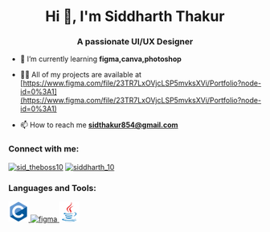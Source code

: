 <h1 align="center">Hi 👋, I'm Siddharth Thakur</h1>
<h3 align="center">A passionate UI/UX Designer</h3>

- 🌱 I’m currently learning **figma,canva,photoshop**

- 👨‍💻 All of my projects are available at [https://www.figma.com/file/23TR7LxOVjcLSP5mvksXVi/Portfolio?node-id=0%3A1](https://www.figma.com/file/23TR7LxOVjcLSP5mvksXVi/Portfolio?node-id=0%3A1)

- 📫 How to reach me **sidthakur854@gmail.com**

<h3 align="left">Connect with me:</h3>
<p align="left">
<a href="https://twitter.com/sid_theboss10" target="blank"><img align="center" src="https://raw.githubusercontent.com/rahuldkjain/github-profile-readme-generator/master/src/images/icons/Social/twitter.svg" alt="sid_theboss10" height="30" width="40" /></a>
<a href="https://dribbble.com/siddharth_10" target="blank"><img align="center" src="https://raw.githubusercontent.com/rahuldkjain/github-profile-readme-generator/master/src/images/icons/Social/dribbble.svg" alt="siddharth_10" height="30" width="40" /></a>
</p>

<h3 align="left">Languages and Tools:</h3>
<p align="left"> <a href="https://www.cprogramming.com/" target="_blank" rel="noreferrer"> <img src="https://raw.githubusercontent.com/devicons/devicon/master/icons/c/c-original.svg" alt="c" width="40" height="40"/> </a> <a href="https://www.figma.com/" target="_blank" rel="noreferrer"> <img src="https://www.vectorlogo.zone/logos/figma/figma-icon.svg" alt="figma" width="40" height="40"/> </a> <a href="https://www.java.com" target="_blank" rel="noreferrer"> <img src="https://raw.githubusercontent.com/devicons/devicon/master/icons/java/java-original.svg" alt="java" width="40" height="40"/> </a> </p>
